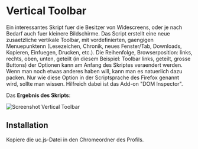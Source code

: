 # Vertical Toolbar
Ein interessantes Skript fuer die Besitzer von Widescreens, oder je nach Bedarf auch fuer kleinere Bildschirme. 
Das Script erstellt eine neue zusaetzliche vertikale Toolbar, mit vordefinierten, gaengigen Menuepunktenn 
(Lesezeichen, Chronik, neues Fenster/Tab, Downloads, Kopieren, Einfuegen, Drucken, etc.). 
Die Reihenfolge, Browserposition: links, rechts, oben, unten, geteilt 
(in diesem Beispiel: Toolbar links, geteilt, grosse Buttons) der Optionen kann am Anfang des Skriptes veraendert werden. 
Wenn man noch etwas anderes haben will, kann man es natuerlich dazu packen. Nur wie diese Option in der Scriptsprache des 
Firefox genannt wird, sollte man wissen. Hilfreich dabei ist das Add-on "DOM Inspector". 

Das **Ergebnis des Skripts**:

![Screenshot Vertical Toolbar](https://github.com/ardiman/userChrome.js/raw/master/verticaltoolbar/scr_verttoolbar.png)

## Installation
Kopiere die uc.js-Datei in den Chromeordner des Profils.

